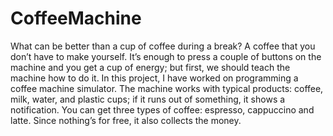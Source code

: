 # CoffeeMachine

What can be better than a cup of coffee during a break? A coffee that you don’t have to make yourself. It’s enough to press a couple of buttons on
the machine and you get a cup of energy; but first, we should teach the machine how to do it. In this project, I have worked on programming a coffee
machine simulator. The machine works with typical products: coffee, milk, water, and plastic cups; if it runs out of something, it shows a notification.
You can get three types of coffee: espresso, cappuccino and latte. Since nothing’s for free, it also collects the money.
